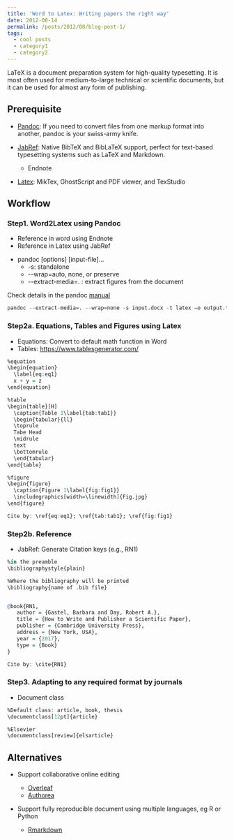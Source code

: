 ```yaml
---
title: 'Word to Latex: Writing papers the right way'
date: 2012-08-14
permalink: /posts/2012/08/blog-post-1/
tags:
  - cool posts
  - category1
  - category2
---
```


LaTeX is a document preparation system for high-quality typesetting. It is most often used for medium-to-large technical or scientific documents, but it can be used for almost any form of publishing.

## Prerequisite

* [Pandoc](https://pandoc.org/installing.html): If you need to convert files from one markup format into another, pandoc is your swiss-army knife.


* [JabRef](https://www.jabref.org/): Native BibTeX and BibLaTeX support, perfect for text-based typesetting systems such as LaTeX and Markdown. 
  + Endnote

* [Latex](https://www.latex-project.org/): MikTex, GhostScript and PDF viewer, and TexStudio


## Workflow

### Step1. Word2Latex using Pandoc
  + Reference in word using Endnote
  + Reference in Latex using JabRef

* pandoc [options] [input-file]...
  + -s: standalone
  + --wrap=auto, none, or preserve
  + --extract-media=. : extract figures from the document

Check details in the pandoc [manual](https://pandoc.org/MANUAL.html)

```r
pandoc --extract-media=. --wrap=none -s input.docx -t latex –o output.tex
```

### Step2a. Equations, Tables and Figures using Latex
  + Equations: Convert to default math function in Word
  + Tables: https://www.tablesgenerator.com/
  
```r
%equation 
\begin{equation}
  \label{eq:eq1}
  x + y = z
\end{equation}

%table 
\begin{table}[H]
  \caption{Table 1\label{tab:tab1}}
  \begin{tabular}{ll}
  \toprule
  Tabe Head
  \midrule
  text
  \bottomrule
  \end{tabular}
\end{table}

%figure
\begin{figure}
  \caption{Figure 1\label{fig:fig1}}
  \includegraphics[width=\linewidth]{Fig.jpg}
\end{figure}

Cite by: \ref{eq:eq1}; \ref{tab:tab1}; \ref{fig:fig1}
```

### Step2b. Reference

  + JabRef: Generate Citation keys (e.g., RN1)

```r
%in the preamble
\bibliographystyle{plain}

%Where the bibliography will be printed
\bibliography{name of .bib file}


@book{RN1,
   author = {Gastel, Barbara and Day, Robert A.},
   title = {How to Write and Publisher a Scientific Paper},
   publisher = {Cambridge University Press},
   address = {New York, USA},
   year = {2017},
   type = {Book}
}

Cite by: \cite{RN1}
```

### Step3. Adapting to any required format by journals
  + Document class

```r
%Default class: article, book, thesis
\documentclass[12pt]{article}

%Elsevier
\documentclass[review]{elsarticle}

```

## Alternatives

* Support collaborative online editing
  + [Overleaf](https://www.overleaf.com/)
  + [Authorea](https://www.authorea.com/)

* Support fully reproducible document using multiple languages, eg R or Python 
  + [Rmarkdown](https://rmarkdown.rstudio.com/)

